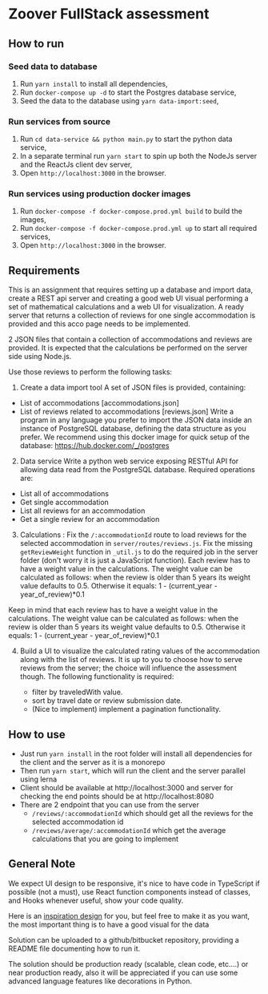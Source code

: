 # Zoover FullStack assessment

## How to run

### Seed data to database
1. Run `yarn install` to install all dependencies,
2. Run `docker-compose up -d` to start the Postgres database service,
2. Seed the data to the database using `yarn data-import:seed`,

### Run services from source
1. Run `cd data-service && python main.py` to start the python data service,
2. In a separate terminal run `yarn start` to spin up both the NodeJs server and the ReactJs client dev server,
3. Open `http://localhost:3000` in the browser.

### Run services using production docker images
1. Run `docker-compose -f docker-compose.prod.yml build` to build the images,
2. Run `docker-compose -f docker-compose.prod.yml up` to start all required services,
3. Open `http://localhost:3000` in the browser.

## Requirements

This is an assignment that requires setting up a database and import data, create a REST api server and creating a good web UI visual performing a set of mathematical calculations and a web UI for visualization. A ready server that returns a collection of reviews for one single accommodation is provided and this acco page needs to be implemented.

2 JSON files that contain a collection of accommodations and reviews are provided. It is expected that the calculations be performed on the server side using Node.js.

Use those reviews to perform the following tasks:

1. Create a data import tool
A set of JSON files is provided, containing:
- List of accommodations [accommodations.json]
- List of reviews related to accommodations [reviews.json]
Write a program in any language you prefer to import the JSON data inside an instance of
PostgreSQL database, defining the data structure as you prefer.
We recommend using this docker image for quick setup of the database:
https://hub.docker.com/_/postgres

2. Data service
Write a python web service exposing RESTful API for allowing data read from the
PostgreSQL database. Required operations are:
- List all of accommodations
- Get single accommodation
- List all reviews for an accommodation
- Get a single review for an accommodation

3. Calculations : Fix the `/:accommodationId` route to load reviews for the selected accommodation in `server/routes/reviews.js`. Fix the missing `getReviewWeight` function in `_util.js` to do the required job in the server folder (don't worry it is just a JavaScript function). Each review has to have a weight value in the calculations. The weight value can be calculated as follows: when the review is older than 5 years its weight value defaults to 0.5. Otherwise it equals: 1 - (current_year - year_of_review)\*0.1

Keep in mind that each review has to have a weight value in the calculations.
The weight value can be calculated as follows:
when the review is older than 5 years its weight value defaults to 0.5. Otherwise it equals: 1 - (current_year - year_of_review)\*0.1

4. Build a UI to visualize the calculated rating values of the accommodation along with the list of reviews. It is up to you to choose how to serve reviews from the server; the choice will influence the assessment though. The following functionality is required:

   - filter by traveledWith value.
   - sort by travel date or review submission date.
   - (Nice to implement) implement a pagination functionality.

## How to use

- Just run `yarn install` in the root folder will install all dependencies for the client and the server as it is a monorepo
- Then run `yarn start`, which will run the client and the server parallel using lerna
- Client should be available at http://localhost:3000 and server for checking the end points should be at http://localhost:8080
- There are 2 endpoint that you can use from the server
  - `/reviews/:accommodationId` which should get all the reviews for the selected accommodation id
  - `/reviews/average/:accommodationId` which get the average calculations that you are going to implement

## General Note

We expect UI design to be responsive, it's nice to have code in TypeScript if possible (not a must), use React function components instead of classes, and Hooks whenever useful, show your code quality.

Here is an [inspiration design](inspiration-design.png) for you, but feel free to make it as you want, the most important thing is to have a good visual for the data

Solution can be uploaded to a github/bitbucket repository, providing a README file
documenting how to run it.

The solution should be production ready (scalable, clean code, etc….) or near production ready, also it will be appreciated if you can use some advanced language features like decorations in Python.
